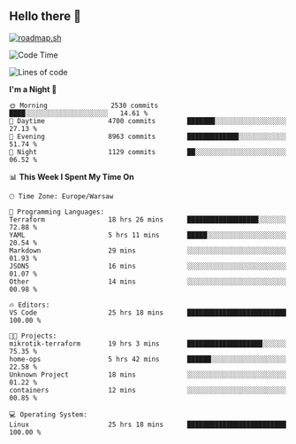## Hello there 👋

[![roadmap.sh](https://roadmap.sh/card/wide/66979ceebf471856f5e911d3?variant=dark)](https://roadmap.sh)

<!--
**vrozaksen/vrozaksen** is a ✨ _special_ ✨ repository because its `README.md` (this file) appears on your GitHub profile.

Here are some ideas to get you started:

- 🔭 I’m currently working on ...
- 🌱 I’m currently learning ...
- 👯 I’m looking to collaborate on ...
- 🤔 I’m looking for help with ...
- 💬 Ask me about ...
- 📫 How to reach me: ...
- 😄 Pronouns: ...
- ⚡ Fun fact: ...
-->

<!--START_SECTION:waka-->
![Code Time](http://img.shields.io/badge/Code%20Time-67%20hrs%2030%20mins-blue)

![Lines of code](https://img.shields.io/badge/From%20Hello%20World%20I%27ve%20Written-956.5%20thousand%20lines%20of%20code-blue)

**I'm a Night 🦉** 

```text
🌞 Morning                2530 commits        ████░░░░░░░░░░░░░░░░░░░░░   14.61 % 
🌆 Daytime                4700 commits        ███████░░░░░░░░░░░░░░░░░░   27.13 % 
🌃 Evening                8963 commits        █████████████░░░░░░░░░░░░   51.74 % 
🌙 Night                  1129 commits        ██░░░░░░░░░░░░░░░░░░░░░░░   06.52 % 
```


📊 **This Week I Spent My Time On** 

```text
🕑︎ Time Zone: Europe/Warsaw

💬 Programming Languages: 
Terraform                18 hrs 26 mins      ██████████████████░░░░░░░   72.88 % 
YAML                     5 hrs 11 mins       █████░░░░░░░░░░░░░░░░░░░░   20.54 % 
Markdown                 29 mins             ░░░░░░░░░░░░░░░░░░░░░░░░░   01.93 % 
JSON5                    16 mins             ░░░░░░░░░░░░░░░░░░░░░░░░░   01.07 % 
Other                    14 mins             ░░░░░░░░░░░░░░░░░░░░░░░░░   00.98 % 

🔥 Editors: 
VS Code                  25 hrs 18 mins      █████████████████████████   100.00 % 

🐱‍💻 Projects: 
mikrotik-terraform       19 hrs 3 mins       ███████████████████░░░░░░   75.35 % 
home-ops                 5 hrs 42 mins       ██████░░░░░░░░░░░░░░░░░░░   22.58 % 
Unknown Project          18 mins             ░░░░░░░░░░░░░░░░░░░░░░░░░   01.22 % 
containers               12 mins             ░░░░░░░░░░░░░░░░░░░░░░░░░   00.85 % 

💻 Operating System: 
Linux                    25 hrs 18 mins      █████████████████████████   100.00 % 
```


<!--END_SECTION:waka-->